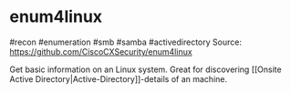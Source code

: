 # enum4linux
#recon #enumeration #smb #samba #activedirectory 
Source: https://github.com/CiscoCXSecurity/enum4linux

Get basic information on an Linux system. Great for discovering [[Onsite Active Directory|Active-Directory]]-details of an machine.
